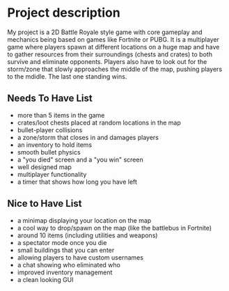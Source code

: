 # Project description

My project is a 2D Battle Royale style game with core gameplay and mechanics being based on games like Fortnite or PUBG. It is a multiplayer game where players spawn at different locations on a huge map and have to gather resources from their surroundings (chests and crates) to both survive and eliminate opponents. Players also have to look out for the storm/zone that slowly approaches the middle of the map, pushing players to the mdidle. The last one standing wins.

## Needs To Have List

- more than 5 items in the game
- crates/loot chests placed at random locations in the map
- bullet-player collisions
- a zone/storm that closes in and damages players
- an inventory to hold items
- smooth bullet physics
- a "you died" screen and a "you win" screen
- well designed map
- multiplayer functionality
- a timer that shows how long you have left

## Nice to Have List

- a minimap displaying your location on the map
- a cool way to drop/spawn on the map (like the battlebus in Fortnite)
- around 10 items (including utilities and weapons)
- a spectator mode once you die
- small buildings that you can enter
- allowing players to have custom usernames
- a chat showing who eliminated who
- improved inventory management
- a clean looking GUI
